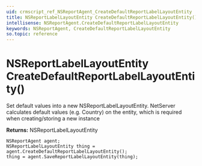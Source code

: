```yaml
---
uid: crmscript_ref_NSReportAgent_CreateDefaultReportLabelLayoutEntity
title: NSReportLabelLayoutEntity CreateDefaultReportLabelLayoutEntity()
intellisense: NSReportAgent.CreateDefaultReportLabelLayoutEntity
keywords: NSReportAgent, CreateDefaultReportLabelLayoutEntity
so.topic: reference
---
```


# NSReportLabelLayoutEntity CreateDefaultReportLabelLayoutEntity()
	  
Set default values into a new NSReportLabelLayoutEntity.
NetServer calculates default values (e.g. Country) on the entity, which is required when creating/storing a new instance
	  
**Returns:** NSReportLabelLayoutEntity

```crmscript
NSReportAgent agent;
NSReportLabelLayoutEntity thing = agent.CreateDefaultReportLabelLayoutEntity();
thing = agent.SaveReportLabelLayoutEntity(thing);
```

